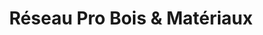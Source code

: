 ---
title: "Réseau Pro Bois & Matériaux"
url: /lorient/reseau-pro-bois-und-materiaux/
shop: Baustoffe
---